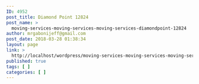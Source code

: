 ```yaml
---
ID: 4952
post_title: Diamond Point 12824
post_name: >
  moving-services-moving-services-moving-services-diamondpoint-12824
author: mrgabonijeff@gmail.com
post_date: 2018-03-28 01:38:34
layout: page
link: >
  http://localhost/wordpress/moving-services-moving-services-moving-services-diamondpoint-12824/
published: true
tags: [ ]
categories: [ ]
---
```

